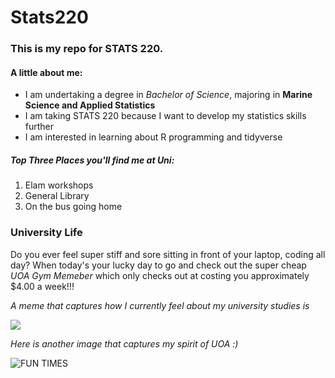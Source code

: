 # Stats220 

### This is my repo for STATS 220. 

#### **A little about me:**

- I am undertaking a degree in *Bachelor of Science*, majoring in **Marine Science and Applied Statistics**
- I am taking STATS 220 because I want to develop my statistics skills further
- I am interested in learning about R programming and tidyverse

##### **Top Three Places you'll find me at Uni:** 

1. Elam workshops
2. General Library
3. On the bus going home

### University Life  

Do you ever feel super stiff and sore sitting in front of your laptop, coding all day? When today's your lucky day to go and check out the super cheap *UOA Gym Memeber* which only checks out at costing you approximately $4.00 a week!!! 

[](https://www.auckland.ac.nz/en/on-campus/facilities-and-services/sport-and-recreation/fitness/recreation-centre-memberships.html)

_A meme that captures how I currently feel about my university studies is_ 

![](https://i.pinimg.com/originals/00/76/a6/0076a658f86973f34514efff46a40726.gif) 

_Here is another image that captures my spirit of UOA :)_ 

![FUN TIMES](https://media.tenor.com/fluAkiutEZYAAAAM/mike-wazowski-monsters-inc.gif)

